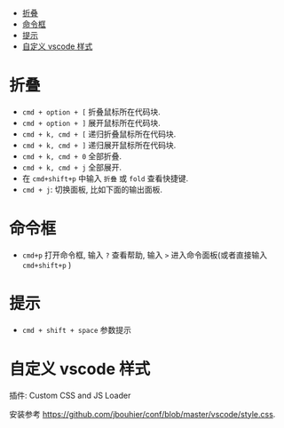 <!-- TOC -->

- [折叠](#折叠)
- [命令框](#命令框)
- [提示](#提示)
- [自定义 vscode 样式](#自定义-vscode-样式)

<!-- /TOC -->

# 折叠
* `cmd + option + [` 折叠鼠标所在代码块.
* `cmd + option + ]` 展开鼠标所在代码块.
* `cmd + k, cmd + [` 递归折叠鼠标所在代码块.
* `cmd + k, cmd + ]` 递归展开鼠标所在代码块.
* `cmd + k, cmd + 0` 全部折叠.
* `cmd + k, cmd + j` 全部展开.
* 在 `cmd+shift+p` 中输入 `折叠` 或 `fold` 查看快捷键.
* `cmd + j`: 切换面板, 比如下面的输出面板.


# 命令框
* `cmd+p` 打开命令框, 输入 `?` 查看帮助, 输入 `>` 进入命令面板(或者直接输入 `cmd+shift+p` )


# 提示
* `cmd + shift + space` 参数提示


# 自定义 vscode 样式

插件: Custom CSS and JS Loader

安装参考 https://github.com/jbouhier/conf/blob/master/vscode/style.css.


